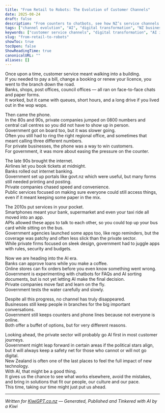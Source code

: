 ```yaml
---
title: "From Retail to Robots: The Evolution of Customer Channels"
date: 2025-08-24
draft: false
description: "From counters to chatbots, see how NZ’s service channels evolved and why AI might finally put us ahead."
tags: ["channel evolution", "AI", "digital transformation", "NZ business", "customer experience"]
keywords: ["customer service channels", "digital transformation", "AI in New Zealand", "government vs private innovation", "NZ"]
slug: "from-retail-to-robots"
showToc: true
tocOpen: false
ShowReadingTime: true
canonicalURL: ""
aliases: []
---
```


Once upon a time, customer service meant walking into a building.  
If you needed to pay a bill, change a booking or renew your licence, you went to the branch down the road.  
Banks, shops, post offices, council offices — all ran on face-to-face chats and paper forms.  
It worked, but it came with queues, short hours, and a long drive if you lived out in the wop wops.  

Then came the phone.  
In the 80s and 90s, private companies jumped on 0800 numbers and central call centres so you did not have to show up in person.  
Government got on board too, but it was slower going.  
Often you still had to ring the right regional office, and sometimes that meant calling three different numbers.  
For private businesses, the phone was a way to win customers.  
For government, it was more about easing the pressure on the counter.  

The late 90s brought the internet.  
Airlines let you book tickets at midnight.  
Banks rolled out internet banking.  
Government set up portals like govt.nz which were useful, but many forms still needed printing and posting.  
Private companies chased speed and convenience.  
Public services focused on making sure everyone could still access things, even if it meant keeping some paper in the mix.  

The 2010s put services in your pocket.  
Smartphones meant your bank, supermarket and even your taxi ride all moved into an app.  
APIs allowed these apps to talk to each other, so you could top up your bus card while sitting on the bus.  
Government agencies launched some apps too, like rego reminders, but the coverage was patchy and often less slick than the private sector.  
While private firms focused on sleek design, government had to juggle apps with rules, security and budgets.  

Now we are heading into the AI era.  
Banks can approve loans while you make a coffee.  
Online stores can fix orders before you even know something went wrong.  
Government is experimenting with chatbots for FAQs and AI sorting documents, but is not yet letting AI make the final decision.  
Private companies move fast and learn on the fly.  
Government tests the water carefully and slowly.  

Despite all this progress, no channel has truly disappeared.  
Businesses still keep people in branches for the big important conversations.  
Government still keeps counters and phone lines because not everyone is online.  
Both offer a buffet of options, but for very different reasons.  

Looking ahead, the private sector will probably go AI first in most customer journeys.  
Government might leap forward in certain areas if the political stars align, but it will always keep a safety net for those who cannot or will not go digital.  
New Zealand is often one of the last places to feel the full impact of new technology.  
With AI, that might be a good thing.  
It gives us the chance to see what works elsewhere, avoid the mistakes, and bring in solutions that fit our people, our culture and our pace.  
This time, taking our time might just put us ahead.  

---

*Written for [KiwiGPT.co.nz](https://kiwigpt.co.nz) — Generated, Published and Tinkered with AI by a Kiwi*